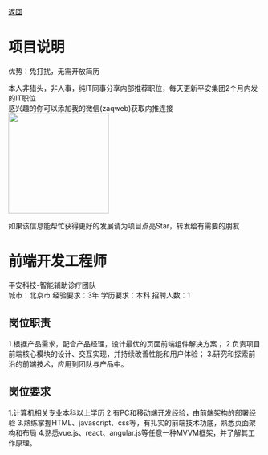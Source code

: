 [返回](../../)

# 项目说明

优势：免打扰，无需开放简历

本人非猎头，非人事，纯IT同事分享内部推荐职位，每天更新平安集团2个月内发的IT职位  
感兴趣的你可以添加我的微信(zaqweb)获取内推连接  
<img src="https://github.com/zaqweb/PA-IT-JOBS/blob/master/WechatICode.jpeg"  height="200" width="200">

如果该信息能帮忙获得更好的发展请为项目点亮Star，转发给有需要的朋友

# 前端开发工程师
平安科技-智能辅助诊疗团队  
城市：北京市 经验要求：3年 学历要求：本科  招聘人数：1

## 岗位职责
1.根据产品需求，配合产品经理，设计最优的页面前端组件解决方案；
2.负责项目前端核心模块的设计、交互实现，并持续改善性能和用户体验；
3.研究和探索前沿的前端技术，应用到团队与产品中。

## 岗位要求
1.计算机相关专业本科以上学历
2.有PC和移动端开发经验，由前端架构的部署经验
3.熟练掌握HTML、javascript、css等，有扎实的前端技术功底，熟悉页面架构和布局
4.熟悉vue.js、react、angular.js等任意一种MVVM框架，并了解其工作原理。




